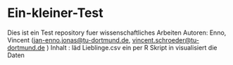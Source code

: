 # Ein-kleiner-Test
Dies ist ein Test repository fuer wissenschaftliches Arbeiten
Autoren: Enno, Vincent (jan-enno.jonas@tu-dortmund.de, vincent.schroeder@tu-dortmund.de )
Inhalt : 
 läd Lieblinge.csv ein per R Skript in visualisiert die Daten
